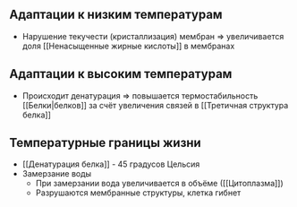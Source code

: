 ## Адаптации к низким температурам
- Нарушение текучести (кристаллизация) мембран => увеличивается доля [[Ненасыщенные жирные кислоты]] в мембранах
## Адаптации к высоким температурам
- Происходит денатурация => повышается термостабильность [[Белки|белков]] за счёт увеличения связей в [[Третичная структура белка]]
## Температурные границы жизни 
- [[Денатурация белка]] - 45 градусов Цельсия
- Замерзание воды
	- При замерзании вода увеличивается в объёме ([[Цитоплазма]])
	- Разрушаются мембранные структуры, клетка гибнет
